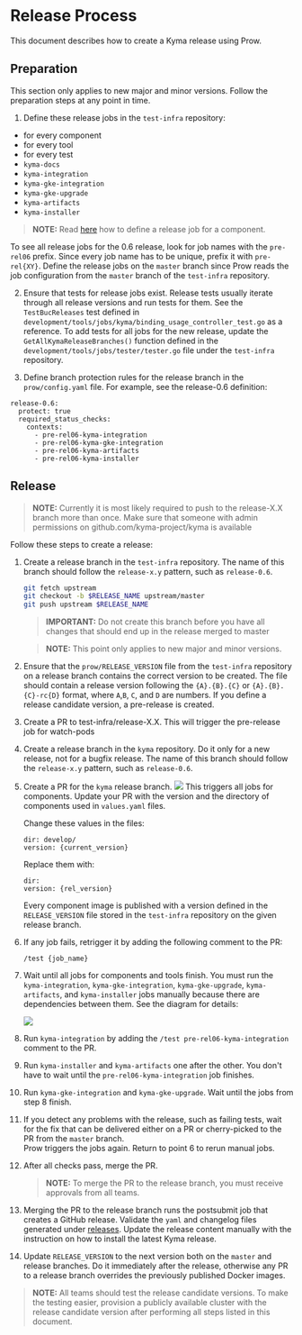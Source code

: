 # Release Process

This document describes how to create a Kyma release using Prow.

## Preparation

This section only applies to new major and minor versions. Follow the preparation steps at any point in time.

1. Define these release jobs in the `test-infra` repository:
 - for every component
 - for every tool
 - for every test
 - `kyma-docs`
 - `kyma-integration`
 - `kyma-gke-integration`
 - `kyma-gke-upgrade`
 - `kyma-artifacts`
 - `kyma-installer`

>**NOTE:** Read [here](https://github.com/kyma-project/test-infra/blob/master/docs/prow/release-jobs.md) how to define a release job for a component.

To see all release jobs for the 0.6 release, look for job names with the `pre-rel06` prefix.
Since every job name has to be unique, prefix it with `pre-rel{XY}`.
Define the release jobs on the `master` branch since Prow reads the job configuration from the `master` branch of the `test-infra` repository.

2. Ensure that tests for release jobs exist. Release tests usually iterate through all release versions and run tests for them.
See the `TestBucReleases` test defined in `development/tools/jobs/kyma/binding_usage_controller_test.go` as a reference.
To add tests for all jobs for the new release, update the `GetAllKymaReleaseBranches()` function
defined in the `development/tools/jobs/tester/tester.go` file under the `test-infra` repository.

3. Define branch protection rules for the release branch in the `prow/config.yaml` file.
For example, see the release-0.6 definition:
```
release-0.6:
  protect: true
  required_status_checks:
    contexts:
      - pre-rel06-kyma-integration
      - pre-rel06-kyma-gke-integration
      - pre-rel06-kyma-artifacts
      - pre-rel06-kyma-installer
```


## Release

>**NOTE:** Currently it is most likely required to push to the release-X.X branch more than once. Make sure that someone with admin permissions on github.com/kyma-project/kyma is available 

Follow these steps to create a release:

1. Create a release branch in the `test-infra` repository. The name of this branch should follow the `release-x.y` pattern, such as `release-0.6`.
   ```bash
   git fetch upstream
   git checkout -b $RELEASE_NAME upstream/master
   git push upstream $RELEASE_NAME
   ```

   >**IMPORTANT:** Do not create this branch before you have all changes that should end up in the release merged to master

    >**NOTE:** This point only applies to new major and minor versions.

2. Ensure that the `prow/RELEASE_VERSION` file from the `test-infra` repository on a release branch contains the correct version to be created.
The file should contain a release version following the `{A}.{B}.{C}` or `{A}.{B}.{C}-rc{D}` format, where `A`,`B`, `C`, and `D` are numbers.
If you define a release candidate version, a pre-release is created.

3. Create a PR to test-infra/release-X.X. This will trigger the pre-release job for watch-pods

4. Create a release branch in the `kyma` repository. Do it only for a new release, not for a bugfix release.
The name of this branch should follow the `release-x.y` pattern, such as `release-0.6`.

5. Create a PR for the `kyma` release branch.
![](../../assets/release-PR.png)
    This triggers all jobs for components.
    Update your PR with the version and the directory of components used in `values.yaml` files.

    Change these values in the files:

    ```
    dir: develop/
    version: {current_version}
    ```
    Replace them with:
    ```
    dir:
    version: {rel_version}
    ```    

    Every component image is published with a version defined in the `RELEASE_VERSION` file stored in the `test-infra` repository on the given release branch.

6. If any job fails, retrigger it by adding the following comment to the PR:

    ```
    /test {job_name}
    ```

7. Wait until all jobs for components and tools finish. You must run the
`kyma-integration`, `kyma-gke-integration`, `kyma-gke-upgrade`, `kyma-artifacts`, and `kyma-installer` jobs manually because there are dependencies between them. See the diagram for details:

    ![](../../assets/kyma-rel-jobs.svg)
8. Run `kyma-integration` by adding the `/test pre-rel06-kyma-integration` comment to the PR.

9. Run `kyma-installer` and `kyma-artifacts` one after the other.
You don't have to wait until the `pre-rel06-kyma-integration` job finishes.

10. Run `kyma-gke-integration` and `kyma-gke-upgrade`. Wait until the jobs from step 8 finish.

11. If you detect any problems with the release, such as failing tests, wait for the fix that can be delivered either on a PR or cherry-picked to the PR from the `master` branch.  
    Prow triggers the jobs again. Return to point 6 to rerun manual jobs.

12. After all checks pass, merge the PR.
    >**NOTE:** To merge the PR to the release branch, you must receive approvals from all teams.

13. Merging the PR to the release branch runs the postsubmit job that creates a GitHub release.
Validate the `yaml` and changelog files generated under [releases](https://github.com/kyma-project/kyma/releases).
Update the release content manually with the instruction on how to install the latest Kyma release.

14. Update `RELEASE_VERSION` to the next version both on the `master` and release branches. Do it immediately after the release, otherwise any PR to a release branch overrides the previously published Docker images. 
 
>**NOTE:** All teams should test the release candidate versions. To make the testing easier, provision a publicly available cluster with the release candidate version after performing all steps listed in this document.
